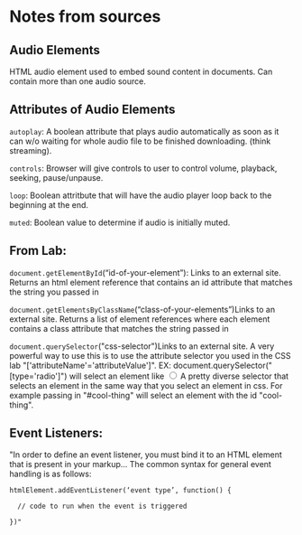 # Notes from sources 
## Audio Elements
HTML audio element used to embed sound content in documents. Can contain more than one audio source. 

## Attributes of Audio Elements
`autoplay`: A boolean attribute that plays audio automatically as soon as it can w/o waiting for whole audio file to be finished downloading. (think streaming).

`controls`: Browser will give controls to user to control volume, playback, seeking, pause/unpause.

`loop`: Boolean attritbute that will have the audio player loop back to the beginning at the end.

`muted`: Boolean value to determine if audio is initially muted.

## From Lab:
`document.getElementById`(“id-of-your-element”): Links to an external site.
Returns an html element reference that contains an id attribute that matches the string you passed in

`document.getElementsByClassName`(“class-of-your-elements”)Links to an external site.
Returns a list of element references where each element contains a class attribute that matches the string passed in

`document.querySelector`("css-selector")Links to an external site.
A very powerful way to use this is to use the attribute selector you used in the CSS lab "['attributeName'='attributeValue']".
EX: document.querySelector("[type='radio']") will select an element like <input type="radio"/>
A pretty diverse selector that selects an element in the same way that you select an element in css. For example passing in "#cool-thing" will select an element with the id "cool-thing".

## Event Listeners:
"In order to define an event listener, you must bind it to an HTML element that is present in your markup... The common syntax for general event handling is as follows: 
``` 
htmlElement.addEventListener(‘event type’, function() {

  // code to run when the event is triggered

})"
